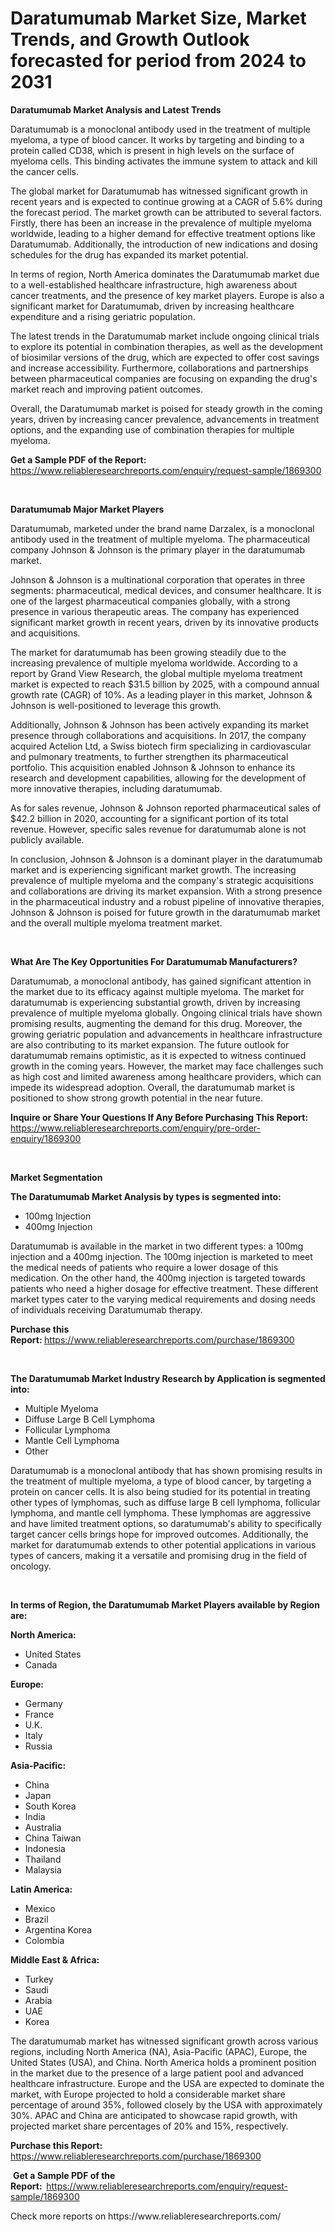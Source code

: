 <p><h1>Daratumumab Market Size, Market Trends, and Growth Outlook forecasted for period from 2024 to 2031</h1></p><p><strong>Daratumumab Market Analysis and Latest Trends</strong></p>
<p><p>Daratumumab is a monoclonal antibody used in the treatment of multiple myeloma, a type of blood cancer. It works by targeting and binding to a protein called CD38, which is present in high levels on the surface of myeloma cells. This binding activates the immune system to attack and kill the cancer cells.</p><p>The global market for Daratumumab has witnessed significant growth in recent years and is expected to continue growing at a CAGR of 5.6% during the forecast period. The market growth can be attributed to several factors. Firstly, there has been an increase in the prevalence of multiple myeloma worldwide, leading to a higher demand for effective treatment options like Daratumumab. Additionally, the introduction of new indications and dosing schedules for the drug has expanded its market potential.</p><p>In terms of region, North America dominates the Daratumumab market due to a well-established healthcare infrastructure, high awareness about cancer treatments, and the presence of key market players. Europe is also a significant market for Daratumumab, driven by increasing healthcare expenditure and a rising geriatric population.</p><p>The latest trends in the Daratumumab market include ongoing clinical trials to explore its potential in combination therapies, as well as the development of biosimilar versions of the drug, which are expected to offer cost savings and increase accessibility. Furthermore, collaborations and partnerships between pharmaceutical companies are focusing on expanding the drug's market reach and improving patient outcomes.</p><p>Overall, the Daratumumab market is poised for steady growth in the coming years, driven by increasing cancer prevalence, advancements in treatment options, and the expanding use of combination therapies for multiple myeloma.</p></p>
<p><strong>Get a Sample PDF of the Report:&nbsp;</strong> <a href="https://www.reliableresearchreports.com/enquiry/request-sample/1869300">https://www.reliableresearchreports.com/enquiry/request-sample/1869300</a></p>
<p>&nbsp;</p>
<p><strong>Daratumumab Major Market Players</strong></p>
<p><p>Daratumumab, marketed under the brand name Darzalex, is a monoclonal antibody used in the treatment of multiple myeloma. The pharmaceutical company Johnson & Johnson is the primary player in the daratumumab market.</p><p>Johnson & Johnson is a multinational corporation that operates in three segments: pharmaceutical, medical devices, and consumer healthcare. It is one of the largest pharmaceutical companies globally, with a strong presence in various therapeutic areas. The company has experienced significant market growth in recent years, driven by its innovative products and acquisitions.</p><p>The market for daratumumab has been growing steadily due to the increasing prevalence of multiple myeloma worldwide. According to a report by Grand View Research, the global multiple myeloma treatment market is expected to reach $31.5 billion by 2025, with a compound annual growth rate (CAGR) of 10%. As a leading player in this market, Johnson & Johnson is well-positioned to leverage this growth.</p><p>Additionally, Johnson & Johnson has been actively expanding its market presence through collaborations and acquisitions. In 2017, the company acquired Actelion Ltd, a Swiss biotech firm specializing in cardiovascular and pulmonary treatments, to further strengthen its pharmaceutical portfolio. This acquisition enabled Johnson & Johnson to enhance its research and development capabilities, allowing for the development of more innovative therapies, including daratumumab.</p><p>As for sales revenue, Johnson & Johnson reported pharmaceutical sales of $42.2 billion in 2020, accounting for a significant portion of its total revenue. However, specific sales revenue for daratumumab alone is not publicly available.</p><p>In conclusion, Johnson & Johnson is a dominant player in the daratumumab market and is experiencing significant market growth. The increasing prevalence of multiple myeloma and the company's strategic acquisitions and collaborations are driving its market expansion. With a strong presence in the pharmaceutical industry and a robust pipeline of innovative therapies, Johnson & Johnson is poised for future growth in the daratumumab market and the overall multiple myeloma treatment market.</p></p>
<p>&nbsp;</p>
<p><strong>What Are The Key Opportunities For Daratumumab Manufacturers?</strong></p>
<p><p>Daratumumab, a monoclonal antibody, has gained significant attention in the market due to its efficacy against multiple myeloma. The market for daratumumab is experiencing substantial growth, driven by increasing prevalence of multiple myeloma globally. Ongoing clinical trials have shown promising results, augmenting the demand for this drug. Moreover, the growing geriatric population and advancements in healthcare infrastructure are also contributing to its market expansion. The future outlook for daratumumab remains optimistic, as it is expected to witness continued growth in the coming years. However, the market may face challenges such as high cost and limited awareness among healthcare providers, which can impede its widespread adoption. Overall, the daratumumab market is positioned to show strong growth potential in the near future.</p></p>
<p><strong>Inquire or Share Your Questions If Any Before Purchasing This Report:</strong> <a href="https://www.reliableresearchreports.com/enquiry/pre-order-enquiry/1869300">https://www.reliableresearchreports.com/enquiry/pre-order-enquiry/1869300</a></p>
<p>&nbsp;</p>
<p><strong>Market Segmentation</strong></p>
<p><strong>The Daratumumab Market Analysis by types is segmented into:</strong></p>
<p><ul><li>100mg Injection</li><li>400mg Injection</li></ul></p>
<p><p>Daratumumab is available in the market in two different types: a 100mg injection and a 400mg injection. The 100mg injection is marketed to meet the medical needs of patients who require a lower dosage of this medication. On the other hand, the 400mg injection is targeted towards patients who need a higher dosage for effective treatment. These different market types cater to the varying medical requirements and dosing needs of individuals receiving Daratumumab therapy.</p></p>
<p><strong>Purchase this Report:&nbsp;</strong><a href="https://www.reliableresearchreports.com/purchase/1869300">https://www.reliableresearchreports.com/purchase/1869300</a></p>
<p>&nbsp;</p>
<p><strong>The Daratumumab Market Industry Research by Application is segmented into:</strong></p>
<p><ul><li>Multiple Myeloma</li><li>Diffuse Large B Cell Lymphoma</li><li>Follicular Lymphoma</li><li>Mantle Cell Lymphoma</li><li>Other</li></ul></p>
<p><p>Daratumumab is a monoclonal antibody that has shown promising results in the treatment of multiple myeloma, a type of blood cancer, by targeting a protein on cancer cells. It is also being studied for its potential in treating other types of lymphomas, such as diffuse large B cell lymphoma, follicular lymphoma, and mantle cell lymphoma. These lymphomas are aggressive and have limited treatment options, so daratumumab's ability to specifically target cancer cells brings hope for improved outcomes. Additionally, the market for daratumumab extends to other potential applications in various types of cancers, making it a versatile and promising drug in the field of oncology.</p></p>
<p>&nbsp;</p>
<p><strong>In terms of Region, the Daratumumab Market Players available by Region are:</strong></p>
<p>
    <p> <strong> North America: </strong>
        <ul>
            <li>United States</li>
            <li>Canada</li>
        </ul>
        </p> 
    <p> <strong> Europe: </strong>
        <ul>
            <li>Germany</li>
            <li>France</li>
            <li>U.K.</li>
            <li>Italy</li>
            <li>Russia</li>
        </ul>
        </p> 
    <p> <strong> Asia-Pacific: </strong>
        <ul>
            <li>China</li>
            <li>Japan</li>
            <li>South Korea</li>
            <li>India</li>
            <li>Australia</li>
            <li>China Taiwan</li>
            <li>Indonesia</li>
            <li>Thailand</li>
            <li>Malaysia</li>
        </ul>
        </p> 
    <p> <strong> Latin America: </strong>
        <ul>
            <li>Mexico</li>
            <li>Brazil</li>
            <li>Argentina Korea</li>
            <li>Colombia</li>
        </ul>
        </p> 
    <p> <strong> Middle East & Africa: </strong>
        <ul>
            <li>Turkey</li>
            <li>Saudi</li>
            <li>Arabia</li>
            <li>UAE</li>
            <li>Korea</li>
        </ul>
    </p>
    </p>
<p><p>The daratumumab market has witnessed significant growth across various regions, including North America (NA), Asia-Pacific (APAC), Europe, the United States (USA), and China. North America holds a prominent position in the market due to the presence of a large patient pool and advanced healthcare infrastructure. Europe and the USA are expected to dominate the market, with Europe projected to hold a considerable market share percentage of around 35%, followed closely by the USA with approximately 30%. APAC and China are anticipated to showcase rapid growth, with projected market share percentages of 20% and 15%, respectively.</p></p>
<p><strong>Purchase this Report: </strong><a href="https://www.reliableresearchreports.com/purchase/1869300">https://www.reliableresearchreports.com/purchase/1869300</a></p>
<p>&nbsp;<strong>Get a Sample PDF of the Report:&nbsp;&nbsp;</strong><a href="https://www.reliableresearchreports.com/enquiry/request-sample/1869300">https://www.reliableresearchreports.com/enquiry/request-sample/1869300</a></p>
<p><strong></strong></p>
<p>Check more reports on https://www.reliableresearchreports.com/</p>